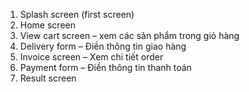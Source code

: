 1. Splash screen (first screen)
2. Home screen
3. View cart screen – xem các sản phẩm trong giỏ hàng
4. Delivery form – Điền thông tin giao hàng
5. Invoice screen – Xem chi tiết order
6. Payment form – Điền thông tin thanh toán
7. Result screen